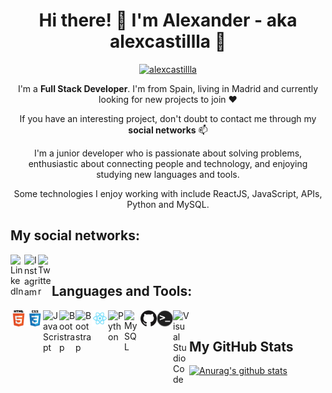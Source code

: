 <h1 align="center"> Hi there! 👋 I'm Alexander - aka alexcastillla 🦊</h1>

<p align="center">
<a href="https://www.linkedin.com/in/alexanderzitocastilla/"><img src="https://i.ibb.co/dfh4qwD/Captura.png" alt="alexcastillla" border="0" /></a>
</p>

<p align="center">I'm a <b>Full Stack Developer</b>. I'm from Spain, living in Madrid and currently looking for new projects to join ❤</p>
<p align="center">If you have an interesting project, don't doubt to contact me through my <b>social networks</b> 📫</p>

<p align="center">I'm a junior developer who is passionate about solving problems, enthusiastic about connecting people and technology, and enjoying studying new languages and tools.</p>

<p align="center">Some technologies I enjoy working with include ReactJS, JavaScript, APIs, Python and MySQL.</p>

## My social networks: 

<a href="https://www.linkedin.com/in/alexanderzitocastilla/"><img align="left" alt="LinkedIn" width="22px" src="https://www.flaticon.com/svg/static/icons/svg/174/174857.svg" /></a>
<a href="https://www.instagram.com/alexcastillla/"><img align="left" alt="Instagram" width="22px" src="https://www.flaticon.com/svg/static/icons/svg/733/733558.svg" /></a>
<a href="https://twitter.com/alexcastillla/"><img align="left" alt="Twitter" width="22px" src="https://cdn1.iconfinder.com/data/icons/logotypes/32/square-twitter-256.png" /></a>
<br />

## Languages and Tools:

<img align="left" alt="HTML5" width="26px" src="https://raw.githubusercontent.com/github/explore/80688e429a7d4ef2fca1e82350fe8e3517d3494d/topics/html/html.png" />
<img align="left" alt="CSS3" width="26px" src="https://raw.githubusercontent.com/github/explore/80688e429a7d4ef2fca1e82350fe8e3517d3494d/topics/css/css.png" />
<img align="left" alt="JavaScript" width="26px" src="https://www.flaticon.com/svg/static/icons/svg/919/919828.svg" />
<img align="left" alt="Bootstrap" width="26px" src="https://tiposdeide.files.wordpress.com/2018/10/bootstrap-stack.png" />
<img align="left" alt="Bootstrap" width="26px" src="https://cdn4.iconfinder.com/data/icons/logos-and-brands/512/288_Sass_logo-256.png" />
<img align="left" alt="React" width="26px" src="https://raw.githubusercontent.com/github/explore/80688e429a7d4ef2fca1e82350fe8e3517d3494d/topics/react/react.png" />
<img align="left" alt="Python" width="26px" src="https://img.icons8.com/ios/452/python.png" />
<img align="left" alt="MySQL" width="26px" src="https://www.flaticon.com/svg/static/icons/svg/1199/1199128.svg" />
<img align="left" alt="GitHub" width="26px" src="https://raw.githubusercontent.com/github/explore/78df643247d429f6cc873026c0622819ad797942/topics/github/github.png" />
<img align="left" alt="Terminal" width="26px" src="https://raw.githubusercontent.com/github/explore/80688e429a7d4ef2fca1e82350fe8e3517d3494d/topics/terminal/terminal.png" />
<img align="left" alt="Visual Studio Code" width="26px" src="https://www.flaticon.com/svg/static/icons/svg/906/906324.svg" />

<br />

## My GitHub Stats

[![Anurag's github stats](https://github-readme-stats.vercel.app/api?username=alexcastillla&show_icons=true&theme=calm)](https://github.com/anuraghazra/github-readme-stats)



<!--
**alexcastillla/alexcastillla** is a ✨ _special_ ✨ repository because its `README.md` (this file) appears on your GitHub profile.

Here are some ideas to get you started:

- 🔭 I’m currently working on ...
- 🌱 I’m currently learning ...
- 👯 I’m looking to collaborate on ...
- 🤔 I’m looking for help with ...
- 💬 Ask me about ...
- 📫 How to reach me: ...
- 😄 Pronouns: ...
- ⚡ Fun fact: ...
-->
